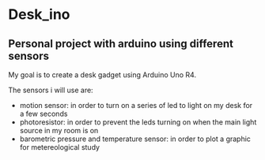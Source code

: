 # Desk_ino

## Personal project with arduino using different sensors

My goal is to create a desk gadget using Arduino Uno R4.

The sensors i will use are: 

- motion sensor: in order to turn on a series of led to light on my desk for a few seconds
- photoresistor: in order to prevent the leds turning on when the main light source in my room is on
- barometric pressure and temperature sensor: in order to plot a graphic for metereological study
